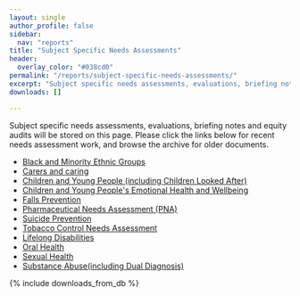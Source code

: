 ```yaml
---
layout: single
author_profile: false
sidebar:
  nav: "reports"
title: "Subject Specific Needs Assessments"
header:
  overlay_color: "#038cd0"
permalink: "/reports/subject-specific-needs-assessments/"
excerpt: "Subject specific needs assessments, evaluations, briefing notes and equity audits."
downloads: []

---
```

Subject specific needs assessments, evaluations, briefing notes and equity audits will be stored on this page. Please click the links below for recent needs assessment work, and browse the archive for older documents.

+ [Black and Minority Ethnic Groups](/reports/subject-specific-needs-assessments/black-and-minority-ethnic-needs-assessment/)
+ [Carers and caring](/reports/subject-specific-needs-assessments/carers-and-caring/)
+ [Children and Young People (including Children Looked After)](/reports/subject-specific-needs-assessments/cyp/)
+ [Children and Young People's Emotional Health and Wellbeing](/reports/subject-specific-needs-assessments/camhs-needs-assessment/)
+ [Falls Prevention](/reports/subject-specific-needs-assessments/falls-prevention/)
+ [Pharmaceutical Needs Assessment (PNA)](/reports/subject-specific-needs-assessments/pharmaceutical-needs-assessment-pna/)
+ [Suicide Prevention](/reports/subject-specific-needs-assessments/suicide-prevention/)
+ [Tobacco Control Needs Assessment](/reports/subject-specific-needs-assessments/tobacco-control-needs-assessment/)
+ [Lifelong Disabilities](/reports/subject-specific-needs-assessments/lifelong-disabilities/)
+ [Oral Health](/reports/subject-specific-needs-assessments/oral-health/)
+ [Sexual Health](/reports/subject-specific-needs-assessments/sexual-health/)
+ [Substance Abuse(including Dual Diagnosis)](/reports/subject-specific-needs-assessments/substance-abuse/)

{% include downloads_from_db %}
